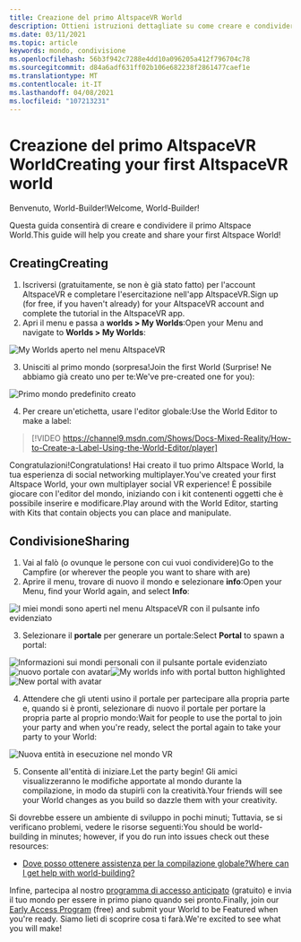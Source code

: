 ```yaml
---
title: Creazione del primo AltspaceVR World
description: Ottieni istruzioni dettagliate su come creare e condividere i tuoi mondi AltspaceVR con il mondo.
ms.date: 03/11/2021
ms.topic: article
keywords: mondo, condivisione
ms.openlocfilehash: 56b3f942c7288e4dd10a096205a412f796704c78
ms.sourcegitcommit: d84a6adf631ff02b106e682238f2861477caef1e
ms.translationtype: MT
ms.contentlocale: it-IT
ms.lasthandoff: 04/08/2021
ms.locfileid: "107213231"
---
```

# <a name="creating-your-first-altspacevr-world"></a><span data-ttu-id="33a0d-104">Creazione del primo AltspaceVR World</span><span class="sxs-lookup"><span data-stu-id="33a0d-104">Creating your first AltspaceVR world</span></span>

<span data-ttu-id="33a0d-105">Benvenuto, World-Builder!</span><span class="sxs-lookup"><span data-stu-id="33a0d-105">Welcome, World-Builder!</span></span>

<span data-ttu-id="33a0d-106">Questa guida consentirà di creare e condividere il primo Altspace World.</span><span class="sxs-lookup"><span data-stu-id="33a0d-106">This guide will help you create and share your first Altspace World!</span></span>

## <a name="creating"></a><span data-ttu-id="33a0d-107">Creating</span><span class="sxs-lookup"><span data-stu-id="33a0d-107">Creating</span></span>

1. <span data-ttu-id="33a0d-108">Iscriversi (gratuitamente, se non è già stato fatto) per l'account AltspaceVR e completare l'esercitazione nell'app AltspaceVR.</span><span class="sxs-lookup"><span data-stu-id="33a0d-108">Sign up (for free, if you haven't already) for your AltspaceVR account and complete the tutorial in the AltspaceVR app.</span></span>
2. <span data-ttu-id="33a0d-109">Apri il menu e passa a **worlds > My Worlds**:</span><span class="sxs-lookup"><span data-stu-id="33a0d-109">Open your Menu and navigate to **Worlds > My Worlds**:</span></span>

![My Worlds aperto nel menu AltspaceVR](images/world-building-img-01.png)

3. <span data-ttu-id="33a0d-111">Unisciti al primo mondo (sorpresa!</span><span class="sxs-lookup"><span data-stu-id="33a0d-111">Join the first World (Surprise!</span></span> <span data-ttu-id="33a0d-112">Ne abbiamo già creato uno per te:</span><span class="sxs-lookup"><span data-stu-id="33a0d-112">We've pre-created one for you):</span></span>

![Primo mondo predefinito creato](images/world-building-img-02.png)

4. <span data-ttu-id="33a0d-114">Per creare un'etichetta, usare l'editor globale:</span><span class="sxs-lookup"><span data-stu-id="33a0d-114">Use the World Editor to make a label:</span></span>

> [!VIDEO https://channel9.msdn.com/Shows/Docs-Mixed-Reality/How-to-Create-a-Label-Using-the-World-Editor/player]

<span data-ttu-id="33a0d-115">Congratulazioni!</span><span class="sxs-lookup"><span data-stu-id="33a0d-115">Congratulations!</span></span> <span data-ttu-id="33a0d-116">Hai creato il tuo primo Altspace World, la tua esperienza di social networking multiplayer.</span><span class="sxs-lookup"><span data-stu-id="33a0d-116">You've created your first Altspace World, your own multiplayer social VR experience!</span></span> <span data-ttu-id="33a0d-117">È possibile giocare con l'editor del mondo, iniziando con i kit contenenti oggetti che è possibile inserire e modificare.</span><span class="sxs-lookup"><span data-stu-id="33a0d-117">Play around with the World Editor, starting with Kits that contain objects you can place and manipulate.</span></span>

## <a name="sharing"></a><span data-ttu-id="33a0d-118">Condivisione</span><span class="sxs-lookup"><span data-stu-id="33a0d-118">Sharing</span></span>

1. <span data-ttu-id="33a0d-119">Vai al falò (o ovunque le persone con cui vuoi condividere)</span><span class="sxs-lookup"><span data-stu-id="33a0d-119">Go to the Campfire (or wherever the people you want to share with are)</span></span>
2. <span data-ttu-id="33a0d-120">Aprire il menu, trovare di nuovo il mondo e selezionare **info**:</span><span class="sxs-lookup"><span data-stu-id="33a0d-120">Open your Menu, find your World again, and select **Info**:</span></span>

![I miei mondi sono aperti nel menu AltspaceVR con il pulsante info evidenziato](images/world-building-img-03.png)

3. <span data-ttu-id="33a0d-122">Selezionare il **portale** per generare un portale:</span><span class="sxs-lookup"><span data-stu-id="33a0d-122">Select **Portal** to spawn a portal:</span></span>

<span data-ttu-id="33a0d-123">![Informazioni sui mondi personali con il pulsante portale evidenziato ](images/world-building-img-04.png)
 ![ nuovo portale con avatar](images/world-building-img-05.png)</span><span class="sxs-lookup"><span data-stu-id="33a0d-123">![My worlds info with portal button highlighted](images/world-building-img-04.png)
![New portal with avatar](images/world-building-img-05.png)</span></span>

4. <span data-ttu-id="33a0d-124">Attendere che gli utenti usino il portale per partecipare alla propria parte e, quando si è pronti, selezionare di nuovo il portale per portare la propria parte al proprio mondo:</span><span class="sxs-lookup"><span data-stu-id="33a0d-124">Wait for people to use the portal to join your party and when you're ready, select the portal again to take your party to your World:</span></span>

![Nuova entità in esecuzione nel mondo VR](images/world-building-img-06.png)

5. <span data-ttu-id="33a0d-126">Consente all'entità di iniziare.</span><span class="sxs-lookup"><span data-stu-id="33a0d-126">Let the party begin!</span></span> <span data-ttu-id="33a0d-127">Gli amici visualizzeranno le modifiche apportate al mondo durante la compilazione, in modo da stupirli con la creatività.</span><span class="sxs-lookup"><span data-stu-id="33a0d-127">Your friends will see your World changes as you build so dazzle them with your creativity.</span></span>

<span data-ttu-id="33a0d-128">Si dovrebbe essere un ambiente di sviluppo in pochi minuti; Tuttavia, se si verificano problemi, vedere le risorse seguenti:</span><span class="sxs-lookup"><span data-stu-id="33a0d-128">You should be world-building in minutes; however, if you do run into issues check out these resources:</span></span>
* [<span data-ttu-id="33a0d-129">Dove posso ottenere assistenza per la compilazione globale?</span><span class="sxs-lookup"><span data-stu-id="33a0d-129">Where can I get help with world-building?</span></span>](getting-help.md)

<span data-ttu-id="33a0d-130">Infine, partecipa al nostro [programma di accesso anticipato](early-access.md) (gratuito) e invia il tuo mondo per essere in primo piano quando sei pronto.</span><span class="sxs-lookup"><span data-stu-id="33a0d-130">Finally, join our [Early Access Program](early-access.md) (free) and submit your World to be Featured when you're ready.</span></span> <span data-ttu-id="33a0d-131">Siamo lieti di scoprire cosa ti farà.</span><span class="sxs-lookup"><span data-stu-id="33a0d-131">We're excited to see what you will make!</span></span>